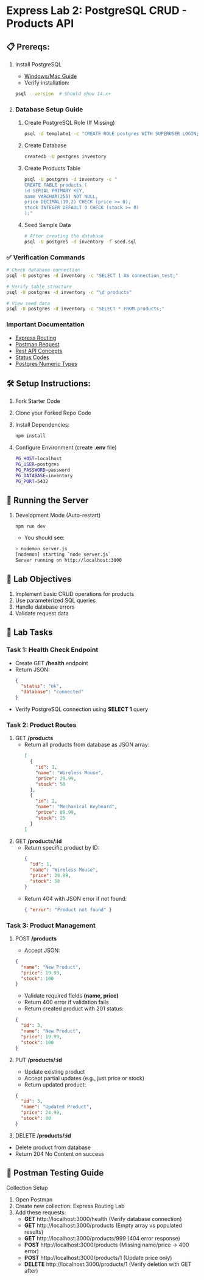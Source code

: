 # Express Lab 2: PostgreSQL CRUD - Products API

## 📋 Prereqs:

1. Install PostgreSQL

   - [Windows/Mac Guide](https://www.postgresql.org/download/)
   - Verify installation:

   ```bash
   psql --version  # Should show 14.x+
   ```

2. ### **Database Setup Guide**

   1. Create PostgreSQL Role (If Missing)

      ```bash
      psql -d template1 -c "CREATE ROLE postgres WITH SUPERUSER LOGIN;"
      ```

   2. Create Database

      ```bash
      createdb -U postgres inventory
      ```

   3. Create Products Table

      ```bash
      psql -U postgres -d inventory -c "
      CREATE TABLE products (
      id SERIAL PRIMARY KEY,
      name VARCHAR(255) NOT NULL,
      price DECIMAL(10,2) CHECK (price >= 0),
      stock INTEGER DEFAULT 0 CHECK (stock >= 0)
      );"
      ```

   4. Seed Sample Data

      ```bash
      # After creating the database
      psql -U postgres -d inventory -f seed.sql
      ```

### ✅ Verification Commands

```bash
# Check database connection
psql -U postgres -d inventory -c "SELECT 1 AS connection_test;"

# Verify table structure
psql -U postgres -d inventory -c "\d products"

# View seed data
psql -U postgres -d inventory -c "SELECT * FROM products;"
```

### Important Documentation

- [Express Routing](https://expressjs.com/en/guide/routing.html)
- [Postman Request](https://learning.postman.com/docs/sending-requests/create-requests/request-basics/)
- [Rest API Concepts](https://www.restapitutorial.com/introduction/httpmethods)
- [Status Codes](https://developer.mozilla.org/en-US/docs/Web/HTTP/Reference/Status)
- [Postgres Numeric Types](https://www.postgresql.org/docs/current/datatype-numeric.html)

## 🛠️ Setup Instructions:

1.  Fork Starter Code
2.  Clone your Forked Repo Code
3.  Install Dependencies:

    ```bash
    npm install
    ```

4.  Configure Environment (create **.env** file)

    ```bash
    PG_HOST=localhost
    PG_USER=postgres
    PG_PASSWORD=password
    PG_DATABASE=inventory
    PG_PORT=5432
    ```

## 🚀 Running the Server

1. Development Mode (Auto-restart)

   ```bash
   npm run dev
   ```

   - You should see:

   ```bash
   > nodemon server.js
   [nodemon] starting `node server.js`
   Server running on http://localhost:3000
   ```

## 🎯 Lab Objectives

1. Implement basic CRUD operations for products
2. Use parameterized SQL queries
3. Handle database errors
4. Validate request data

## 📝 Lab Tasks

### Task 1: Health Check Endpoint

- Create GET **/health** endpoint
- Return JSON:
  ```json
  {
    "status": "ok",
    "database": "connected"
  }
  ```
- Verify PostgreSQL connection using **SELECT 1** query

### Task 2: Product Routes

1. GET **/products**
   - Return all products from database as JSON array:
     ```json
     [
       {
         "id": 1,
         "name": "Wireless Mouse",
         "price": 29.99,
         "stock": 50
       },
       {
         "id": 2,
         "name": "Mechanical Keyboard",
         "price": 89.99,
         "stock": 25
       }
     ]
     ```
2. GET **/products/:id**
   - Return specific product by ID:
     ```json
     {
       "id": 1,
       "name": "Wireless Mouse",
       "price": 29.99,
       "stock": 50
     }
     ```
   - Return 404 with JSON error if not found:
     ```json
     { "error": "Product not found" }
     ```

### Task 3: Product Management

1. POST **/products**

   - Accept JSON:

   ```json
   {
     "name": "New Product",
     "price": 19.99,
     "stock": 100
   }
   ```

   - Validate required fields **(name, price)**
   - Return 400 error if validation fails
   - Return created product with 201 status:

   ```json
   {
     "id": 3,
     "name": "New Product",
     "price": 19.99,
     "stock": 100
   }
   ```

2. PUT **/products/:id**
   - Update existing product
   - Accept partial updates (e.g., just price or stock)
   - Return updated product:
   ```json
   {
     "id": 3,
     "name": "Updated Product",
     "price": 24.99,
     "stock": 80
   }
   ```
3. DELETE **/products/:id**

- Delete product from database
- Return 204 No Content on success

## 🧪 Postman Testing Guide

Collection Setup

1. Open Postman
2. Create new collection: Express Routing Lab
3. Add these requests:
   - **GET** http://localhost:3000/health (Verify database connection)
   - **GET** http://localhost:3000/products (Empty array vs populated results)
   - **GET** http://localhost:3000/products/999 (404 error response)
   - **POST** http://localhost:3000/products (Missing name/price → 400 error)
   - **POST** http://localhost:3000/products/1 (Update price only)
   - **DELETE** http://localhost:3000/products/1 (Verify deletion with GET after)
